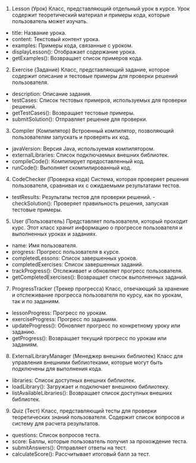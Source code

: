 1. Lesson (Урок)
Класс, представляющий отдельный урок в курсе. Урок содержит теоретический материал и примеры кода, которые пользователь может изучать.
- title: Название урока.
- content: Текстовый контент урока.
- examples: Примеры кода, связанные с уроком.
- displayLesson(): Отображает содержание урока.
- getExamples(): Возвращает список примеров кода.

2. Exercise (Задание)
Класс, представляющий задание, которое содержит описание и тестовые примеры для проверки решений пользователя.
- description: Описание задания.
- testCases: Список тестовых примеров, используемых для проверки решений.
- getTestCases(): Возвращает тестовые примеры.
- submitSolution(): Отправляет решение для проверки.

3. Compiler (Компилятор)
Встроенный компилятор, позволяющий пользователям запускать и проверять их код.
- javaVersion: Версия Java, используемая компилятором.
- externalLibraries: Список подключаемых внешних библиотек.
- compileCode(): Компилирует предоставленный код.
- runCode(): Выполняет скомпилированный код.

4. CodeChecker (Проверка кода)
Система, которая проверяет решения пользователя, сравнивая их с ожидаемыми результатами тестов.
- testResults: Результаты тестов для проверки решений.
-checkSolution(): Проверяет правильность решения, запуская тестовые примеры.

5. User (Пользователь)
Представляет пользователя, который проходит курс. Этот класс хранит информацию о прогрессе пользователя и выполненных уроках и заданиях.
- name: Имя пользователя.
- progress: Прогресс пользователя в курсе.
- completedLessons: Список завершенных уроков.
- completedExercises: Список завершенных заданий.
- trackProgress(): Отслеживает и обновляет прогресс пользователя.
- getCompletedExercises(): Возвращает список выполненных заданий.

7. ProgressTracker (Трекер прогресса)
Класс, отвечающий за хранение и отслеживание прогресса пользователя по курсу, как по урокам, так и по заданиям.
- lessonProgress: Прогресс по урокам.
- exerciseProgress: Прогресс по заданиям.
- updateProgress(): Обновляет прогресс по конкретному уроку или заданию.
- getProgress(): Возвращает текущий прогресс по урокам или заданиям.

8. ExternalLibraryManager (Менеджер внешних библиотек)
Класс для управления внешними библиотеками, которые могут быть подключены для выполнения кода.
- libraries: Список доступных внешних библиотек.
- loadLibrary(): Загружает и подключает внешнюю библиотеку.
- listAvailableLibraries(): Возвращает список доступных внешних библиотек.

9. Quiz (Тест)
Класс, представляющий тесты для проверки теоретических знаний пользователя. Содержит список вопросов и систему для расчета результатов.
- questions: Список вопросов теста.
- score: Баллы, которые пользователь получил за прохождение теста.
- submitAnswers(): Отправляет ответы на тест.
- calculateScore(): Рассчитывает итоговый балл за тест.
